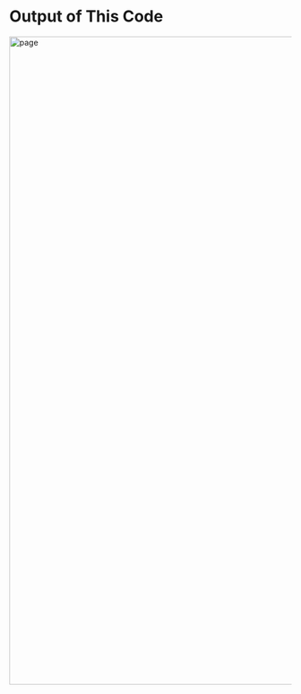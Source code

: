 # Output of This Code

<img width="1158" alt="page" src="https://github.com/Vi042001/React_js_project/assets/124107319/50527140-7914-463d-94a7-581eb3013516">
